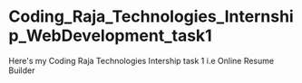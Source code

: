 # Coding_Raja_Technologies_Internship_WebDevelopment_task1
Here's my Coding Raja Technologies Intership task 1 i.e Online Resume Builder
